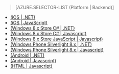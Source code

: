 > [AZURE.SELECTOR-LIST (Platform | Backend)]
- [(iOS | .NET)](../articles/mobile-services-dotnet-backend-ios-call-custom-api.md)
- [(iOS | JavaScript)](../articles/mobile-services-ios-call-custom-api.md)
- [(Windows 8.x Store C# | .NET)](../articles/mobile-services-dotnet-backend-windows-store-dotnet-call-custom-api.md)
- [(Windows 8.x Store C# | Javascript)](../articles/mobile-services-windows-store-dotnet-call-custom-api.md)
- [(Windows 8.x Store JavaScript | Javascript)](../articles/mobile-services-windows-store-javascript-call-custom-api.md)
- [(Windows Phone Silverlight 8.x | .NET)](../articles/mobile-services-dotnet-backend-windows-phone-call-custom-api.md)
- [(Windows Phone Silverlight 8.x | Javascript)](../articles/mobile-services-windows-phone-call-custom-api.md)
- [(Android | .NET)](../articles/mobile-services-dotnet-backend-android-call-custom-api.md)
- [(Android | Javascript)](../articles/mobile-services-android-call-custom-api.md)
- [(HTML | Javascript)](../articles/mobile-services-html-call-custom-api.md)

<!---HONumber=July15_HO1-->